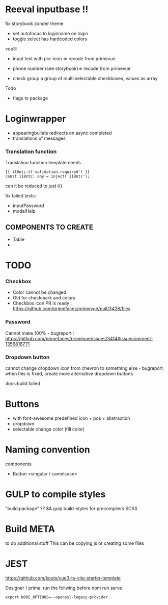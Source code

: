 # Reeval inputbase !!

fix storybook zonder theme
- set autofocus to loginname on login
- toggle select has hardcoded colors

vue3:
- input text with pre-icon => recode from primevue
- phone number (see storybook)=> recode from primevue

- check group
a group of multi selectable checkboxes, values as array

Todo
- flags to package

# Loginwrapper
- appearingbullets redirects on async completed
- translations of messages

### Translation function
Translation function template needs 
```
{{ i18ntc.t('validation.required') }} 
const i18ntc: any = inject('i18ntc');
```
can it be reduced to just t()


fix failed tests:
- inputPassword
- modalHelp

## COMPONENTS TO CREATE
- Table
- 

# TODO
### Checkbox
* Color cannot be changed
* Old for checkmark and colors
* Checkbox icon PR is ready : https://github.com/primefaces/primevue/pull/3428/files

### Password
Cannot make 100% - bugreport : https://github.com/primefaces/primevue/issues/3414#issuecomment-1356818771

### Dropdown button
cannot change dropdown icon from chevron to something else - bugreport
when this is fixed, create more alternative dropdown buttons


docs:build failed

# Buttons
- with font-awesome predefined icon + pos + abstraction
- dropdown
- selectable change color (fill color)


# Naming convention
components
 - Button <singular / camelcase>




# GULP to compile styles
"build:package" ??
&& gulp build-styles
for precompilers SCSS

# Build META 
to do additional stuff
This can be copying js or creating some files



# JEST
https://github.com/kouts/vue3-ts-vite-starter-template


Designer / prime:
run the follwing before npm run serve
```
export NODE_OPTIONS=--openssl-legacy-provider
```
